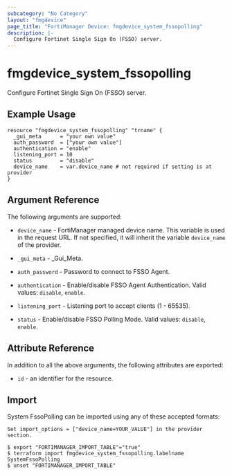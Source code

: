 ```yaml
---
subcategory: "No Category"
layout: "fmgdevice"
page_title: "FortiManager Device: fmgdevice_system_fssopolling"
description: |-
  Configure Fortinet Single Sign On (FSSO) server.
---
```


# fmgdevice_system_fssopolling
Configure Fortinet Single Sign On (FSSO) server.

## Example Usage

```hcl
resource "fmgdevice_system_fssopolling" "trname" {
  _gui_meta      = "your own value"
  auth_password  = ["your own value"]
  authentication = "enable"
  listening_port = 10
  status         = "disable"
  device_name    = var.device_name # not required if setting is at provider
}
```

## Argument Reference


The following arguments are supported:

* `device_name` - FortiManager managed device name. This variable is used in the request URL. If not specified, it will inherit the variable `device_name` of the provider.

* `_gui_meta` - _Gui_Meta.
* `auth_password` - Password to connect to FSSO Agent.
* `authentication` - Enable/disable FSSO Agent Authentication. Valid values: `disable`, `enable`.

* `listening_port` - Listening port to accept clients (1 - 65535).
* `status` - Enable/disable FSSO Polling Mode. Valid values: `disable`, `enable`.



## Attribute Reference

In addition to all the above arguments, the following attributes are exported:
* `id` - an identifier for the resource.

## Import

System FssoPolling can be imported using any of these accepted formats:
```
Set import_options = ["device_name=YOUR_VALUE"] in the provider section.

$ export "FORTIMANAGER_IMPORT_TABLE"="true"
$ terraform import fmgdevice_system_fssopolling.labelname SystemFssoPolling
$ unset "FORTIMANAGER_IMPORT_TABLE"
```

